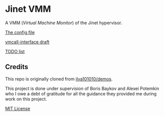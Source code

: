 # Jinet VMM

A VMM (*Virtual Machine Monitor*) of the Jinet hypervisor.


[The config file](doc/config.md)

[vmcall-interface draft](doc/vmcall.md)

[TODO list](doc/todo.md)

## Credits

This repo is originally cloned from [ilya101010/demos](https://github.com/ilya101010/demos).

This project is done under supervision of Boris Baykov and Alexei Potemkin who I owe a debt of gratitude for all the guidance they provided me during work on this project.

[MIT License](license)